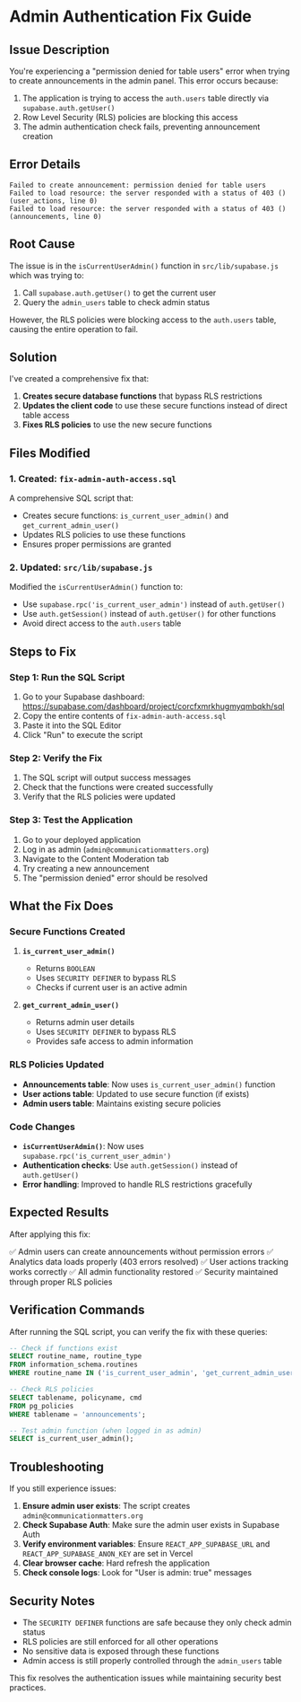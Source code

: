 # Admin Authentication Fix Guide

## Issue Description

You're experiencing a "permission denied for table users" error when trying to create announcements in the admin panel. This error occurs because:

1. The application is trying to access the `auth.users` table directly via `supabase.auth.getUser()`
2. Row Level Security (RLS) policies are blocking this access
3. The admin authentication check fails, preventing announcement creation

## Error Details

```
Failed to create announcement: permission denied for table users
Failed to load resource: the server responded with a status of 403 () (user_actions, line 0)
Failed to load resource: the server responded with a status of 403 () (announcements, line 0)
```

## Root Cause

The issue is in the `isCurrentUserAdmin()` function in `src/lib/supabase.js` which was trying to:
1. Call `supabase.auth.getUser()` to get the current user
2. Query the `admin_users` table to check admin status

However, the RLS policies were blocking access to the `auth.users` table, causing the entire operation to fail.

## Solution

I've created a comprehensive fix that:

1. **Creates secure database functions** that bypass RLS restrictions
2. **Updates the client code** to use these secure functions instead of direct table access
3. **Fixes RLS policies** to use the new secure functions

## Files Modified

### 1. Created: `fix-admin-auth-access.sql`
A comprehensive SQL script that:
- Creates secure functions: `is_current_user_admin()` and `get_current_admin_user()`
- Updates RLS policies to use these functions
- Ensures proper permissions are granted

### 2. Updated: `src/lib/supabase.js`
Modified the `isCurrentUserAdmin()` function to:
- Use `supabase.rpc('is_current_user_admin')` instead of `auth.getUser()`
- Use `auth.getSession()` instead of `auth.getUser()` for other functions
- Avoid direct access to the `auth.users` table

## Steps to Fix

### Step 1: Run the SQL Script

1. Go to your Supabase dashboard: https://supabase.com/dashboard/project/corcfxmrkhugmyqmbqkh/sql
2. Copy the entire contents of `fix-admin-auth-access.sql`
3. Paste it into the SQL Editor
4. Click "Run" to execute the script

### Step 2: Verify the Fix

1. The SQL script will output success messages
2. Check that the functions were created successfully
3. Verify that the RLS policies were updated

### Step 3: Test the Application

1. Go to your deployed application
2. Log in as admin (`admin@communicationmatters.org`)
3. Navigate to the Content Moderation tab
4. Try creating a new announcement
5. The "permission denied" error should be resolved

## What the Fix Does

### Secure Functions Created

1. **`is_current_user_admin()`**
   - Returns `BOOLEAN`
   - Uses `SECURITY DEFINER` to bypass RLS
   - Checks if current user is an active admin

2. **`get_current_admin_user()`**
   - Returns admin user details
   - Uses `SECURITY DEFINER` to bypass RLS
   - Provides safe access to admin information

### RLS Policies Updated

- **Announcements table**: Now uses `is_current_user_admin()` function
- **User actions table**: Updated to use secure function (if exists)
- **Admin users table**: Maintains existing secure policies

### Code Changes

- **`isCurrentUserAdmin()`**: Now uses `supabase.rpc('is_current_user_admin')`
- **Authentication checks**: Use `auth.getSession()` instead of `auth.getUser()`
- **Error handling**: Improved to handle RLS restrictions gracefully

## Expected Results

After applying this fix:

✅ Admin users can create announcements without permission errors
✅ Analytics data loads properly (403 errors resolved)
✅ User actions tracking works correctly
✅ All admin functionality restored
✅ Security maintained through proper RLS policies

## Verification Commands

After running the SQL script, you can verify the fix with these queries:

```sql
-- Check if functions exist
SELECT routine_name, routine_type 
FROM information_schema.routines 
WHERE routine_name IN ('is_current_user_admin', 'get_current_admin_user');

-- Check RLS policies
SELECT tablename, policyname, cmd 
FROM pg_policies 
WHERE tablename = 'announcements';

-- Test admin function (when logged in as admin)
SELECT is_current_user_admin();
```

## Troubleshooting

If you still experience issues:

1. **Ensure admin user exists**: The script creates `admin@communicationmatters.org`
2. **Check Supabase Auth**: Make sure the admin user exists in Supabase Auth
3. **Verify environment variables**: Ensure `REACT_APP_SUPABASE_URL` and `REACT_APP_SUPABASE_ANON_KEY` are set in Vercel
4. **Clear browser cache**: Hard refresh the application
5. **Check console logs**: Look for "User is admin: true" messages

## Security Notes

- The `SECURITY DEFINER` functions are safe because they only check admin status
- RLS policies are still enforced for all other operations
- No sensitive data is exposed through these functions
- Admin access is still properly controlled through the `admin_users` table

This fix resolves the authentication issues while maintaining security best practices.